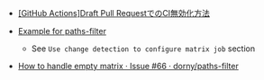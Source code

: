 - [[GitHub Actions]Draft Pull RequestでのCI無効化方法](https://techblog.finatext.com/github-actions-how-to-disable-ci-in-draft-pull-requests-5989a228afaf)

- [Example for paths-filter](https://github.com/dorny/paths-filter?tab=readme-ov-file#examples)
  - See `Use change detection to configure matrix job` section

- [How to handle empty matrix · Issue #66 · dorny/paths-filter](https://github.com/dorny/paths-filter/issues/66)
